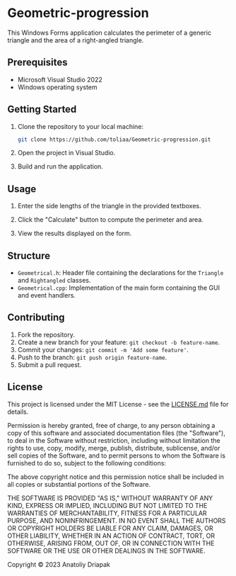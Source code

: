 # Geometric-progression


This Windows Forms application calculates the perimeter of a generic triangle and the area of a right-angled triangle.

## Prerequisites

- Microsoft Visual Studio 2022
- Windows operating system

## Getting Started

1. Clone the repository to your local machine:

    ```bash
    git clone https://github.com/toliaa/Geometric-progression.git
    ```

2. Open the project in Visual Studio.

3. Build and run the application.

## Usage

1. Enter the side lengths of the triangle in the provided textboxes.

2. Click the "Calculate" button to compute the perimeter and area.

3. View the results displayed on the form.

## Structure

- `Geometrical.h`: Header file containing the declarations for the `Triangle` and `Rightangled` classes.
- `Geometrical.cpp`: Implementation of the main form containing the GUI and event handlers.

## Contributing

1. Fork the repository.
2. Create a new branch for your feature: `git checkout -b feature-name`.
3. Commit your changes: `git commit -m 'Add some feature'`.
4. Push to the branch: `git push origin feature-name`.
5. Submit a pull request.

## License

This project is licensed under the MIT License - see the [LICENSE.md](LICENSE) file for details.

Permission is hereby granted, free of charge, to any person obtaining a copy of this software and associated documentation files (the "Software"), to deal in the Software without restriction, including without limitation the rights to use, copy, modify, merge, publish, distribute, sublicense, and/or sell copies of the Software, and to permit persons to whom the Software is furnished to do so, subject to the following conditions:

The above copyright notice and this permission notice shall be included in all copies or substantial portions of the Software.

THE SOFTWARE IS PROVIDED "AS IS," WITHOUT WARRANTY OF ANY KIND, EXPRESS OR IMPLIED, INCLUDING BUT NOT LIMITED TO THE WARRANTIES OF MERCHANTABILITY, FITNESS FOR A PARTICULAR PURPOSE, AND NONINFRINGEMENT. IN NO EVENT SHALL THE AUTHORS OR COPYRIGHT HOLDERS BE LIABLE FOR ANY CLAIM, DAMAGES, OR OTHER LIABILITY, WHETHER IN AN ACTION OF CONTRACT, TORT, OR OTHERWISE, ARISING FROM, OUT OF, OR IN CONNECTION WITH THE SOFTWARE OR THE USE OR OTHER DEALINGS IN THE SOFTWARE.

Copyright © 2023 Anatoliy Driapak

